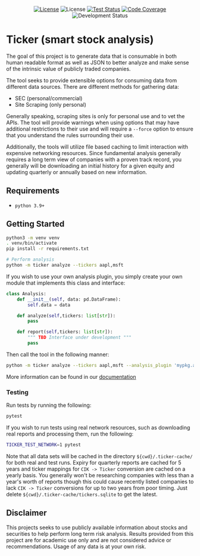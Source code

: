<p align="center">
    <a href='https://github.com/gyund/fundamental-analysis/blob/main/LICENSE'><img alt="License" src="https://img.shields.io/github/license/gyund/fundamental-analysis"></a>
    <img alt="License" src="https://img.shields.io/badge/python-3.9%2B-blue">
    <a href='https://github.com/gyund/fundamental-analysis/actions/workflows/python.yml'><img alt="Test Status" src="https://github.com/gyund/fundamental-analysis/actions/workflows/python.yml/badge.svg?"></a>
    <a href='https://coveralls.io/github/gyund/fundamental-analysis?branch=main'><img alt="Code Coverage" src="https://coveralls.io/repos/github/gyund/fundamental-analysis/badge.svg?"></a>
    <img alt="Development Status" src="https://img.shields.io/badge/status-early%20development-red">
</p>

# Ticker (smart stock analysis)

The goal of this project is to generate data that is consumable in both human readable format as well as JSON to better analyze and make sense of the intrinsic value of publicly traded companies.

The tool seeks to provide extensible options for consuming data from different data sources. There are different methods for gathering data:

- SEC (personal/commercial)
- Site Scraping (only personal)

Generally speaking, scraping sites is only for personal use and to vet the APIs. The tool will provide warnings when using options that may have additional restrictions to their use and will require a `--force` option to ensure that you understand the rules surrounding their use.

Additionally, the tools will utilize file based caching to limit interaction with expensive networking resources. Since fundamental analysis generally requires a long term view of companies with a proven track record, you generally will be downloading an initial history for a given equity and updating quarterly or annually based on new information.

## Requirements

- `python 3.9+`

## Getting Started

```sh
python3 -m venv venv
. venv/bin/activate
pip install -r requirements.txt

# Perform analysis
python -m ticker analyze --tickers aapl,msft
```

If you wish to use your own analysis plugin, you simply create your own module that implements this class and interface:

```python
class Analysis:
    def __init__(self, data: pd.DataFrame):
        self.data = data

    def analyze(self,tickers: list[str]):
        pass

    def report(self,tickers: list[str]):
        """ TBD Interface under development """
        pass
```

Then call the tool in the following manner:

```sh
python -m ticker analyze --tickers aapl,msft --analysis_plugin 'mypkg.analysis'
```

More information can be found in our [documentation](https://gyund.github.io/fundamental-analysis/)

### Testing

Run tests by running the following:

```sh
pytest
```

If you wish to run tests using real network resources, such as downloading real reports and processing them, run the following:

```sh
TICKER_TEST_NETWORK=1 pytest
```

Note that all data sets will be cached in the directory `${cwd}/.ticker-cache/` for both real and test runs. Expiry for quarterly reports are cached for 5 years and ticker mappings for `CIK -> Ticker` conversion are cached on a yearly basis. You generally won't be researching companies with less than a year's worth of reports though this could cause recently listed companies to lack `CIK -> Ticker` conversions for up to two years from poor timing. Just delete `${cwd}/.ticker-cache/tickers.sqlite` to get the latest.

## Disclaimer

This projects seeks to use publicly available information about stocks and securities to help perform long term risk analysis. Results provided from this project are for academic use only and are not considered advice or recommendations. Usage of any data is at your own risk.
